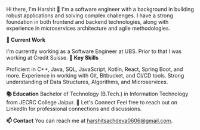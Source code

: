 Hi there, I'm Harshit 👋
I'm a software engineer with a background in building robust applications and solving complex challenges. I have a strong foundation in both frontend and backend technologies, along with experience in microservices architecture and agile methodologies.

**🔭 Current Work**

I'm currently working as a Software Engineer at UBS. Prior to that I was working at Credit Suisse.
**🌱 Key Skills**

Proficient in C++, Java, SQL, JavaScript, Kotlin, React, Spring Boot, and more.
Experience in working with Git, Bitbucket, and CI/CD tools.
Strong understanding of Data Structures, Algorithms, and Microservices.

**📚 Education**
Bachelor of Technology (B.Tech.) in Information Technology from JECRC College Jaipur.
💬 Let's Connect
Feel free to reach out on LinkedIn for professional connections and discussions.

**📫 Contact**
You can reach me at harshitsachdeva0606@gmail.com.


<!---
harshitsachdeva06/harshitsachdeva06 is a ✨ special ✨ repository because its `README.md` (this file) appears on your GitHub profile.
You can click the Preview link to take a look at your changes.
--->
